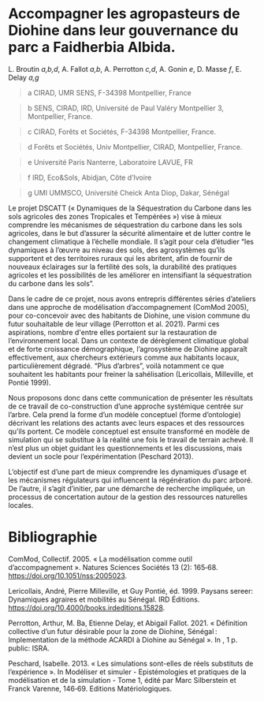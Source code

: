 # Accompagner les agropasteurs de Diohine dans leur gouvernance du parc a Faidherbia Albida.

L. Broutin _a,b,d_, A. Fallot _a,b_, A. Perrotton _c,d_, A. Gonin _e_, D. Masse _f_, E. Delay _a,g_

> a  CIRAD, UMR SENS, F-34398 Montpellier, France

> b SENS, CIRAD, IRD, Université de Paul Valéry Montpellier 3, Montpellier, France. 

> c CIRAD, Forêts et Sociétés, F-34398 Montpellier, France.

> d Forêts et Sociétés, Univ Montpellier, CIRAD, Montpellier, France. 

> e Université Paris Nanterre, Laboratoire LAVUE, FR 

> f IRD, Eco&Sols, Abidjan, Côte d’Ivoire

> g UMI UMMSCO,  Université Cheick Anta Diop, Dakar, Sénégal

Le projet DSCATT (« Dynamiques de la Séquestration du Carbone dans les sols agricoles des zones Tropicales et Tempérées ») vise à mieux comprendre les mécanismes de séquestration du carbone dans les sols agricoles, dans le but d’assurer la sécurité alimentaire et de lutter contre le changement climatique à l’échelle mondiale. Il s’agit pour cela d’étudier “les dynamiques à l’œuvre au niveau des sols, des agrosystèmes qu’ils supportent et des territoires ruraux qui les abritent, afin de fournir de nouveaux éclairages sur la fertilité des sols, la durabilité des pratiques agricoles et les possibilités de les améliorer en intensifiant la séquestration du carbone dans les sols”.

Dans le cadre de ce projet, nous avons entrepris différentes séries d’ateliers dans une approche de modélisation d’accompagnement (ComMod 2005), pour co-concevoir avec des habitants de Diohine, une vision commune du futur souhaitable de leur village (Perrotton et al. 2021). Parmi ces aspirations, nombre d'entre elles portaient sur la restauration de l’environnement local. Dans un contexte de dérèglement climatique global et de forte croissance démographique, l’agrosystème de Diohine apparaît effectivement, aux chercheurs extérieurs comme aux habitants locaux, particulièrement dégradé. “Plus d’arbres”, voilà notamment ce que souhaitent les habitants
pour freiner la sahélisation (Lericollais, Milleville, et Pontié 1999). 

Nous proposons donc dans cette communication de présenter les résultats de ce travail de co-construction d’une approche systémique centrée sur l’arbre. Cela prend la forme d’un modèle conceptuel (forme d’ontologie) décrivant les relations des actants avec leurs espaces et des ressources qu’ils portent. Ce modèle conceptuel est ensuite transformé en modèle de simulation qui se substitue à la réalité une fois le travail de terrain achevé.  Il n’est plus un objet guidant les questionnements et les discussions, mais devient un socle pour l’expérimentation (Peschard 2013).

L’objectif est d’une part de mieux comprendre les dynamiques d’usage et les mécanismes régulateurs qui influencent la régénération du parc arboré. De l’autre, il s’agit d’initier, par une démarche de recherche impliquée, un processus de concertation autour de la gestion des ressources naturelles locales.

# Bibliographie
ComMod, Collectif. 2005. « La modélisation comme outil d’accompagnement ». Natures Sciences Sociétés 13 (2): 165‑68. https://doi.org/10.1051/nss:2005023.

Lericollais, André, Pierre Milleville, et Guy Pontié, éd. 1999. Paysans sereer: Dynamiques agraires et mobilités au Sénégal. IRD Éditions. https://doi.org/10.4000/books.irdeditions.15828.

Perrotton, Arthur, M. Ba, Etienne Delay, et Abigail Fallot. 2021. « Définition collective d’un futur désirable pour la zone de Diohine, Sénégal : Implementation de la méthode ACARDI à Diohine au Sénégal ». In , 1 p. public: ISRA.

Peschard, Isabelle. 2013. « Les simulations sont-elles de réels substituts de l’expérience ». In Modéliser et simuler - Epistémologies et pratiques de la modélisation et de la simulation - Tome 1, édité par Marc Silberstein et Franck Varenne, 146‑69. Editions Matériologiques.